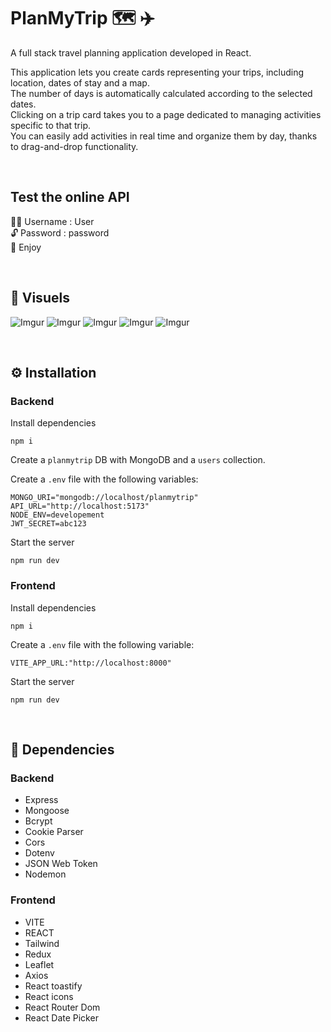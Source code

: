 # PlanMyTrip 🗺️ ✈️
A full stack travel planning application developed in React. 

This application lets you create cards representing your trips, including location, dates of stay and a map. <br />
The number of days is automatically calculated according to the selected dates.  <br />
Clicking on a trip card takes you to a page dedicated to managing activities specific to that trip.  <br />
You can easily add activities in real time and organize them by day, thanks to drag-and-drop functionality.

&nbsp;
##  Test the online API
👩‍💻 Username : User <br />
🔓 Password : password <br />
🤗 Enjoy

&nbsp;
## 👀 Visuels

![Imgur](https://tinyurl.com/35hzp8hy)
![Imgur]()
![Imgur]()
![Imgur]()
![Imgur]()

&nbsp;
## ⚙️ Installation
### Backend
Install dependencies
```
npm i
```

Create a `planmytrip` DB with MongoDB and a `users` collection.

Create a `.env` file with the following variables:
```
MONGO_URI="mongodb://localhost/planmytrip"
API_URL="http://localhost:5173"
NODE_ENV=developement
JWT_SECRET=abc123
``` 

Start the server
```
npm run dev
```

### Frontend
Install dependencies
```
npm i
```

Create a `.env` file with the following variable:
```
VITE_APP_URL:"http://localhost:8000"
``` 

Start the server
```
npm run dev
```

&nbsp;
## 🔗 Dependencies
### Backend
* Express
* Mongoose
* Bcrypt
* Cookie Parser
* Cors
* Dotenv
* JSON Web Token
* Nodemon

### Frontend
* VITE
* REACT
* Tailwind
* Redux
* Leaflet
* Axios
* React toastify
* React icons
* React Router Dom
* React Date Picker
